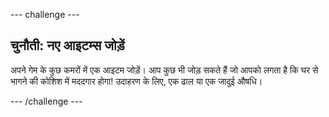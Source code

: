 --- challenge ---

## चुनौती: नए आइटम्स जोड़ें

अपने गेम के कुछ कमरों में एक आइटम जोड़ें। आप कुछ भी जोड़ सकते हैं जो आपको लगता है कि घर से भागने की कोशिश में मददगार होगा! उदाहरण के लिए, एक ढाल या एक जादुई औषधि।

--- /challenge ---